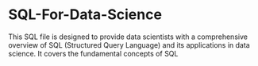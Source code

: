 # SQL-For-Data-Science
This SQL file is designed to provide data scientists with a comprehensive overview of SQL (Structured Query Language) and its applications in data science. It covers the fundamental concepts of SQL
